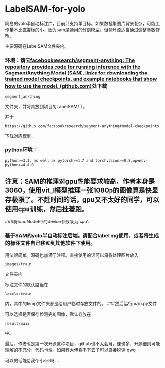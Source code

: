# LabelSAM-for-yolo
简易的yolo半自动标注库，目前只支持单目标。如果数据集图片背景复杂，可能工作量不比直接标的小，因为sam是通用的分割模型。但是开源适当通过调整参数修改。

主要源码在LabelSAM文件夹内。

### 环境：请去[facebookresearch/segment-anything: The repository provides code for running inference with the SegmentAnything Model (SAM), links for downloading the trained model checkpoints, and example notebooks that show how to use the model. (github.com)](https://github.com/facebookresearch/segment-anything)处下载 

```
segment_anything
```

文件夹，并将其放到项目的LabelSAM/下。

并于

```
https://github.com/facebookresearch/segment-anything#model-checkpoints
```

下载对应模型。

### python环境：

```
python>=3.8, as well as pytorch>=1.7 and torchvision>=0.8,opencv-python>=4.6.0
```


## 注意：SAM的推理对gpu性能要求较高，作者本身是3060，使用vit_l模型推理一张1080p的图像算是快显存极限了。不赶时间的话，gpu又不太好的同学，可以使用cpu训练，然后挂着跑。
###将loadModel中的device参数改为'cpu'.



### 基于SAM的yolo半自动标注后端。请配合labelimg使用，或者将生成的标注文件自己移动到其他软件下使用。

用法很简单，源码也加满了注释。直接使用的话可以将待处理图片放入

```
images/train
```

文件夹内

标注文件的默认路径在

```
labels/train
```

内，其中的temp文件夹都是给用户临时存放文件的。
###然后运行main.py文件

可以选择是否保存检测完的图像，默认存放在

```
result/main
```
中。

最后，作者也是第一次开源这种项目，github也不太会用，课也多，开源细则可能理解的不充分，代码也烂。如果有大佬看不下去了可以直接锐评 qwq

可以的话能给我个小⭐⭐吗....
